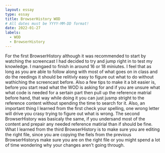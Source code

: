 ```yaml
---
layout: essay
type: essay
title: BrowserHistory WOD
# All dates must be YYYY-MM-DD format!
date: 2022-01-27
labels:
  - WOD
  - BrowserHistory
---
```



For the first BrowserHistory although it was recommended to start by watching the screencast I had decided to try and jump right in to test my knowledge. I mangaed to finish in around 16 or 18 miniutes. I feel that as long as you are able to follow along with most of what goes on in class and do the reedings it should be relitivly easy to figure out what to do without wathiching the screencast before. Also a few tips to make it a bit easier is, before you start read what the WOD is asking for and if you are unsure what what code is needed for a sertain part then pull up the reference matrial before hand, that way while doing it you can just jusmp stright to the reference content without spending the time to search for it. Also, an important thing I learned from the first check your spelling, one wrong letter will drive you crasy trying to figure out what is wrong. The second BrowserHistory was basicaly the same, if you undersand most of the content and prepair any needed reference matirial than if should be fine. What I learned from the third BrowserHistory is to make sure you are editing the right file, since you are copying the fiels from the previous BrowserHistorys make sure you are on the right file or you might spend a lot of time wondering why your changes aren't going through.

